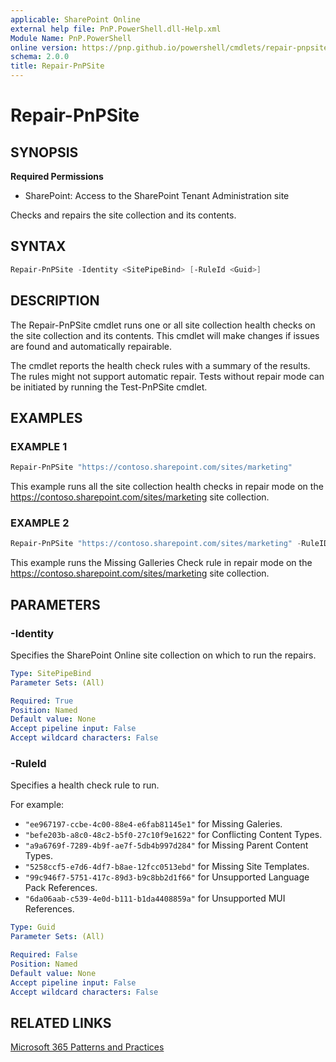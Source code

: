 ```yaml
---
applicable: SharePoint Online
external help file: PnP.PowerShell.dll-Help.xml
Module Name: PnP.PowerShell
online version: https://pnp.github.io/powershell/cmdlets/repair-pnpsite
schema: 2.0.0
title: Repair-PnPSite
---
```


# Repair-PnPSite

## SYNOPSIS

**Required Permissions**

* SharePoint: Access to the SharePoint Tenant Administration site

Checks and repairs the site collection and its contents.

## SYNTAX

```powershell
Repair-PnPSite -Identity <SitePipeBind> [-RuleId <Guid>]
```

## DESCRIPTION
The Repair-PnPSite cmdlet runs one or all site collection health checks on the site collection and its contents. This cmdlet will make changes if issues are found and automatically repairable.

The cmdlet reports the health check rules with a summary of the results. The rules might not support automatic repair. Tests without repair mode can be initiated by running the Test-PnPSite cmdlet.


## EXAMPLES

### EXAMPLE 1
```powershell
Repair-PnPSite "https://contoso.sharepoint.com/sites/marketing"
```

This example runs all the site collection health checks in repair mode on the https://contoso.sharepoint.com/sites/marketing site collection.

### EXAMPLE 2
```powershell
Repair-PnPSite "https://contoso.sharepoint.com/sites/marketing" -RuleID "ee967197-ccbe-4c00-88e4-e6fab81145e1"
```

This example runs the Missing Galleries Check rule in repair mode on the https://contoso.sharepoint.com/sites/marketing site collection.

## PARAMETERS

### -Identity
Specifies the SharePoint Online site collection on which to run the repairs.

```yaml
Type: SitePipeBind
Parameter Sets: (All)

Required: True
Position: Named
Default value: None
Accept pipeline input: False
Accept wildcard characters: False
```

### -RuleId
Specifies a health check rule to run.

For example:

* `"ee967197-ccbe-4c00-88e4-e6fab81145e1"` for Missing Galeries.
* `"befe203b-a8c0-48c2-b5f0-27c10f9e1622"` for Conflicting Content Types.
* `"a9a6769f-7289-4b9f-ae7f-5db4b997d284"` for Missing Parent Content Types.
* `"5258ccf5-e7d6-4df7-b8ae-12fcc0513ebd"` for Missing Site Templates.
* `"99c946f7-5751-417c-89d3-b9c8bb2d1f66"` for Unsupported Language Pack References.
* `"6da06aab-c539-4e0d-b111-b1da4408859a"` for Unsupported MUI References.

```yaml
Type: Guid
Parameter Sets: (All)

Required: False
Position: Named
Default value: None
Accept pipeline input: False
Accept wildcard characters: False
```


## RELATED LINKS

[Microsoft 365 Patterns and Practices](https://aka.ms/m365pnp)